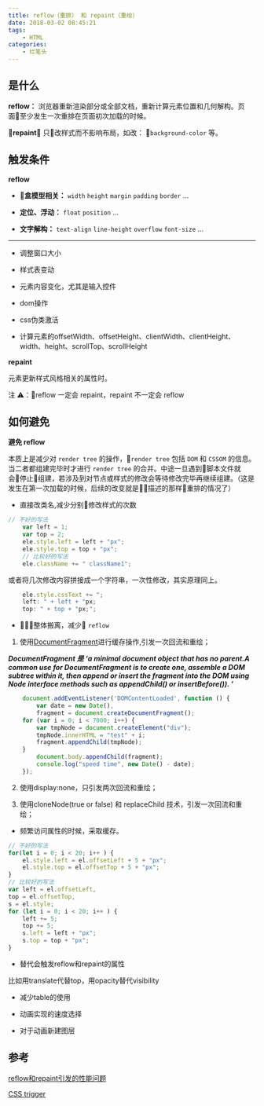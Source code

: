 ```yaml
---
title: reflow（重排） 和 repaint（重绘）
date: 2018-03-02 08:45:21
tags:
    - HTML
categories:
    - 烂笔头
---
```


<!-- more -->

## 是什么

**reflow：** 浏览器重新渲染部分或全部文档，重新计算元素位置和几何解构。页面至少发生一次重排在页面初次加载的时候。

**repaint：** 只改样式而不影响布局，如改： `background-color` 等。

## 触发条件

**reflow**

- **盒模型相关：** `width` `height` `margin` `padding` `border` ...

- **定位、浮动：** `float` `position` ...

- **文字解构：** `text-align` `line-height` `overflow` `font-size` ...

---
- 调整窗口大小

- 样式表变动

- 元素内容变化，尤其是输入控件

- dom操作

- css伪类激活

- 计算元素的offsetWidth、offsetHeight、clientWidth、clientHeight、width、height、scrollTop、scrollHeight

**repaint**

元素更新样式风格相关的属性时。


注 ⚠️：reflow 一定会 repaint，repaint 不一定会 reflow


## 如何避免

**避免 reflow**

本质上是减少对 `render tree` 的操作，`render tree` 包括 `DOM` 和 `CSSOM` 的信息。当二者都组建完毕时才进行 `render tree` 的合并。中途一旦遇到脚本文件就会停止组建，若涉及到对节点或样式的修改会等待修改完毕再继续组建。（这是发生在第一次加载的时候，后续的改变就是描述的那样重排的情况了）

- 直接改类名,减少分别修改样式的次数

```js
// 不好的写法
    var left = 1;
    var top = 2;
    ele.style.left = left + "px";
    ele.style.top = top + "px";
    // 比较好的写法
    ele.className += " className1";
```

或者将几次修改内容拼接成一个字符串，一次性修改，其实原理同上。

```js
    ele.style.cssText += ";
    left: " + left + "px;
    top: " + top + "px;";
```

- 整体搬离，减少 `reflow`

1. 使用[DocumentFragment](https://docs.segmentfault.com/dom/documentfragment)进行缓存操作,引发一次回流和重绘；

 ***DocumentFragment 是 ‘a minimal document object that has no parent.A common use for DocumentFragment is to create one, assemble a DOM subtree within it, then append or insert the fragment into the DOM using Node interface methods such as appendChild() or insertBefore()). ’***

```js
    document.addEventListener('DOMContentLoaded', function () {
        var date = new Date(),
        fragment = document.createDocumentFragment();
    for (var i = 0; i < 7000; i++) {
        var tmpNode = document.createElement("div");
        tmpNode.innerHTML = "test" + i;
        fragment.appendChild(tmpNode);
    }
        document.body.appendChild(fragment);
        console.log("speed time", new Date() - date);
    });
```


2. 使用display:none，只引发两次回流和重绘；

3. 使用cloneNode(true or false) 和 replaceChild 技术，引发一次回流和重绘；

- 频繁访问属性的时候，采取缓存。

```js
// 不好的写法
for(let i = 0; i < 20; i++ ) {
    el.style.left = el.offsetLeft + 5 + "px";
    el.style.top = el.offsetTop + 5 + "px";
}
// 比较好的写法
var left = el.offsetLeft,
top = el.offsetTop,
s = el.style;
for (let i = 0; i < 20; i++ ) {
    left += 5;
    top += 5;
    s.left = left + "px";
    s.top = top + "px";
}
```

- 替代会触发reflow和repaint的属性

比如用translate代替top，用opacity替代visibility

- 减少table的使用

- 动画实现的速度选择

- 对于动画新建图层

## 参考

[reflow和repaint引发的性能问题](https://juejin.im/post/5a9372895188257a6b06132e)

[CSS trigger](https://csstriggers.com/)







